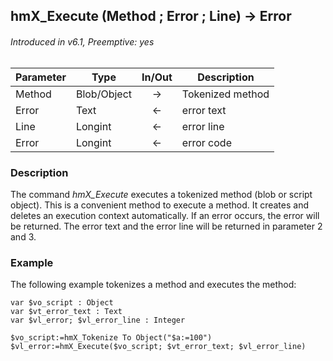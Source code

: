## hmX_Execute (Method ; Error ; Line) → Error
###### Introduced in v6.1, Preemptive: yes

|Parameter|Type|In/Out|Description
|---|---|:---:|---
|Method|Blob/Object|→|Tokenized method
|Error|Text|←|error text
|Line|Longint|←|error line
|Error|Longint|←|error code

### Description
The command *hmX_Execute* executes a tokenized method (blob or script object).
This is a convenient method to execute a method. It creates and deletes an execution context automatically.
If an error occurs, the error will be returned. The error text and the error line will be returned in parameter 2 and 3.

### Example
The following example tokenizes a method and executes the method:

```4d
var $vo_script : Object
var $vt_error_text : Text
var $vl_error; $vl_error_line : Integer

$vo_script:=hmX_Tokenize To Object("$a:=100")
$vl_error:=hmX_Execute($vo_script; $vt_error_text; $vl_error_line)
```
